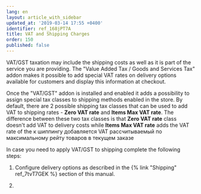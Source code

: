 ```yaml
---
lang: en
layout: article_with_sidebar
updated_at: '2019-03-14 17:55 +0400'
identifier: ref_168jPT7A
title: VAT and Shipping Charges
order: 150
published: false
---
```

VAT/GST taxation may include the shipping costs as well as it is part of the service you are providing. The "Value Added Tax / Goods and Services Tax" addon makes it possible to add special VAT rates on delivery options available for customers and display this information at checkout.

Once the "VAT/GST" addon is installed and enabled it adds a possibility to assign special tax classes to shipping methods enabled in the store. By default, there are 2 possible shipping tax classes that can be used to add VAT to shipping rates - **Zero VAT rate** and **Items Max VAT rate**. The difference between these two tax classes is that **Zero VAT rate** class doesn't add VAT to delivery costs while **Items Max VAT rate** adds the VAT rate of the к шиппингу добавляется VAT рассчитываемый по максимальному рейту товаров в текущем заказе

In case you need to apply VAT/GST to shipping complete the following steps:

1. Configure delivery options as described in the {% link "Shipping" ref_7tvT7GEK %} section of this manual.

2. 